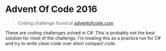Advent Of Code 2016
===================

> Coding challenge found at [adventofcode.com](http://adventofcode.com)

These are coding challenges solved in C#. This is probably not the best solution
for most of the challengs. I'm treating this as a practice run for C# and try to
write clean code over short compact code.